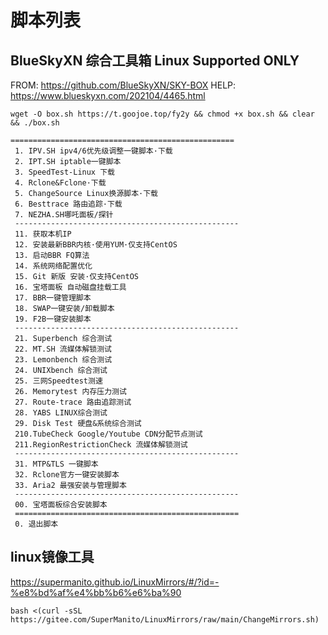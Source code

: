 # 脚本列表

##  BlueSkyXN 综合工具箱 Linux Supported ONLY

 FROM: https://github.com/BlueSkyXN/SKY-BOX
 HELP: https://www.blueskyxn.com/202104/4465.html

```
wget -O box.sh https://t.goojoe.top/fy2y && chmod +x box.sh && clear && ./box.sh
```

```
==================================================
 1. IPV.SH ipv4/6优先级调整一键脚本·下载
 2. IPT.SH iptable一键脚本
 3. SpeedTest-Linux 下载
 4. Rclone&Fclone·下载
 5. ChangeSource Linux换源脚本·下载
 6. Besttrace 路由追踪·下载
 7. NEZHA.SH哪吒面板/探针
 --------------------------------------------------
 11. 获取本机IP
 12. 安装最新BBR内核·使用YUM·仅支持CentOS
 13. 启动BBR FQ算法
 14. 系统网络配置优化
 15. Git 新版 安装·仅支持CentOS
 16. 宝塔面板 自动磁盘挂载工具
 17. BBR一键管理脚本
 18. SWAP一键安装/卸载脚本
 19. F2B一键安装脚本
 --------------------------------------------------
 21. Superbench 综合测试
 22. MT.SH 流媒体解锁测试
 23. Lemonbench 综合测试
 24. UNIXbench 综合测试
 25. 三网Speedtest测速
 26. Memorytest 内存压力测试
 27. Route-trace 路由追踪测试
 28. YABS LINUX综合测试
 29. Disk Test 硬盘&系统综合测试
 210.TubeCheck Google/Youtube CDN分配节点测试
 211.RegionRestrictionCheck 流媒体解锁测试
 --------------------------------------------------
 31. MTP&TLS 一键脚本
 32. Rclone官方一键安装脚本
 33. Aria2 最强安装与管理脚本
 --------------------------------------------------
 00. 宝塔面板综合安装脚本
 ==================================================
 0. 退出脚本
```

## linux镜像工具

https://supermanito.github.io/LinuxMirrors/#/?id=-%e8%bd%af%e4%bb%b6%e6%ba%90

```
bash <(curl -sSL https://gitee.com/SuperManito/LinuxMirrors/raw/main/ChangeMirrors.sh)
```